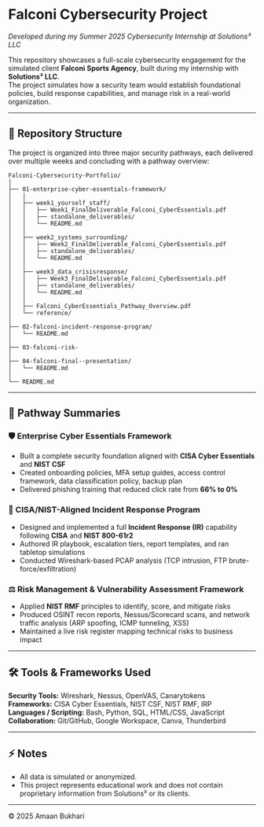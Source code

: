 # Falconi Cybersecurity Project
*Developed during my Summer 2025 Cybersecurity Internship at Solutions³ LLC*

This repository showcases a full-scale cybersecurity engagement for the simulated client **Falconi Sports Agency**, built during my internship with **Solutions³ LLC**.  
The project simulates how a security team would establish foundational policies, build response capabilities, and manage risk in a real-world organization.

---

## 📁 Repository Structure

The project is organized into three major security pathways, each delivered over multiple weeks and concluding with a pathway overview:

```plaintext
Falconi-Cybersecurity-Portfolio/
│
├── 01-enterprise-cyber-essentials-framework/
│   │
│   ├── week1_yourself_staff/
│   │   ├── Week1_FinalDeliverable_Falconi_CyberEssentials.pdf
│   │   ├── standalone_deliverables/
│   │   └── README.md
│   │
│   ├── week2_systems_surrounding/
│   │   ├── Week2_FinalDeliverable_Falconi_CyberEssentials.pdf
│   │   ├── standalone_deliverables/
│   │   └── README.md
│   │
│   ├── week3_data_crisisresponse/
│   │   ├── Week3_FinalDeliverable_Falconi_CyberEssentials.pdf
│   │   ├── standalone_deliverables/
│   │   └── README.md
│   │
│   ├── Falconi_CyberEssentials_Pathway_Overview.pdf
│   └── reference/
│
├── 02-falconi-incident-response-program/
│   └── README.md  
│
├── 03-falconi-risk-
│
├── 04-falconi-final--presentation/
│   └── README.md   
│
└── README.md  
```
---

## 🧩 Pathway Summaries

### 🛡️ Enterprise Cyber Essentials Framework
- Built a complete security foundation aligned with **CISA Cyber Essentials** and **NIST CSF**
- Created onboarding policies, MFA setup guides, access control framework, data classification policy, backup plan
- Delivered phishing training that reduced click rate from **66% to 0%**

### 🚨 CISA/NIST-Aligned Incident Response Program
- Designed and implemented a full **Incident Response (IR)** capability following **CISA** and **NIST 800-61r2**
- Authored IR playbook, escalation tiers, report templates, and ran tabletop simulations
- Conducted Wireshark-based PCAP analysis (TCP intrusion, FTP brute-force/exfiltration)

### ⚖️ Risk Management & Vulnerability Assessment Framework
- Applied **NIST RMF** principles to identify, score, and mitigate risks
- Produced OSINT recon reports, Nessus/Scorecard scans, and network traffic analysis (ARP spoofing, ICMP tunneling, XSS)
- Maintained a live risk register mapping technical risks to business impact

---

## 🛠️ Tools & Frameworks Used

**Security Tools:** Wireshark, Nessus, OpenVAS, Canarytokens  
**Frameworks:** CISA Cyber Essentials, NIST CSF, NIST RMF, IRP  
**Languages / Scripting:** Bash, Python, SQL, HTML/CSS, JavaScript  
**Collaboration:** Git/GitHub, Google Workspace, Canva, Thunderbird

---

## ⚡ Notes
- All data is simulated or anonymized.  
- This project represents educational work and does not contain proprietary information from Solutions³ or its clients.

---

© 2025 Amaan Bukhari
